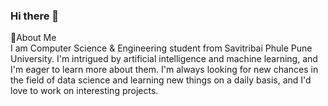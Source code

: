 ### Hi there 👋<br>

🚀About Me<br>
I am Computer Science & Engineering student from Savitribai Phule Pune University. I'm intrigued by artificial intelligence and machine learning, and I'm eager to learn more about them. I'm always looking for new chances in the field of data science and learning new things on a daily basis, and I'd love to work on interesting projects.

